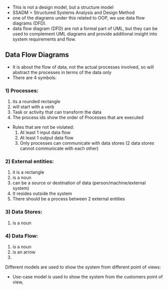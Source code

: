 - This is not a design model, but a structure model
- SSADM = Structured Systems Analysis and Design Method
- one of the diagrams under this related to OOP, we use data flow diagrams (DFD).
- data flow diagram (DFD) are not a formal part of UML, but they can be used to complement UML diagrams and provide additional insight into system requirements and flow.
## Data Flow Diagrams
- It is about the flow of data, not the actual processes involved, so will abstract the processes in terms of the data only
- There are 4 symbols:
### 1) Processes: 
1) its a rounded rectangle
2) will start with a verb
3) Task or activity that can transform the data
4) The process ids show the order of Processes that are executed
- Rules that are not be violated:
	1) At least 1 input data flow
	2) At least 1 output data flow
	3) Only processes can communicate with data stores (2 data stores cannot communicate with each other)
### 2) External entities:
1) it is a rectangle
2) is a noun
3) can be a source or destination of data (person/machine/external system)
4) It resides outside the system
5) There should be a process between 2 external entities
### 3) Data Stores:
1) is a noun
### 4) Data Flow: 
1) is a noun
2) is an arrow 
3) 

Different models are used to show the system from different point of views:
- Use-case model is used to show the system from the customers point of view,
